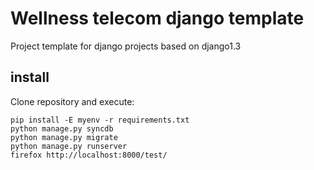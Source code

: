 
Wellness telecom django template
================================

Project template for django projects based on django1.3

install
-------

Clone repository and execute:

    pip install -E myenv -r requirements.txt
    python manage.py syncdb
    python manage.py migrate
    python manage.py runserver
    firefox http://localhost:8000/test/
 

